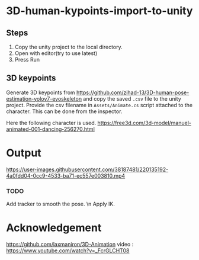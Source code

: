 # 3D-human-kypoints-import-to-unity

## Steps
1. Copy the unity project to the local directory.
2. Open with editor(try to use latest)
3. Press Run

## 3D keypoints
Generate 3D keypoints from https://github.com/zihad-13/3D-human-pose-estimation-yolov7-evoskeleton
and copy the saved ```.csv``` file to the unity project. Provide the csv filename in ```Assets/Animate.cs``` script attached to the character. This can be done from the inspector.

Here the following character is used.
https://free3d.com/3d-model/manuel-animated-001-dancing-256270.html

# Output
https://user-images.githubusercontent.com/38187481/220135192-4a0fdd04-0cc9-4533-ba71-ec557e003810.mp4

### TODO
Add tracker to smooth the pose. \n
Apply IK.

# Acknowledgement
https://github.com/laxmaniron/3D-Animation
video : https://www.youtube.com/watch?v=_FcrGLCHT08
